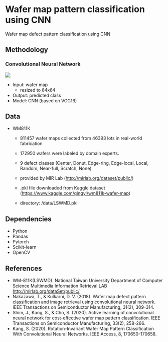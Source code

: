 # Wafer map pattern classification using CNN

Wafer map defect pattern classification using CNN

## Methodology

### Convolutional Neural Network

![](https://github.com/DMkelllog/Wafer_map_pattern_classification_CNN/blob/main/CNN%20flow.PNG?raw=true)

* Input:    wafer map
  * resized to 64x64
* Output: predicted class
* Model:  CNN (based on VGG16)

## Data

* WM811K
  * 811457 wafer maps collected from 46393 lots in real-world fabrication

  * 172950 wafers were labeled by domain experts.

  * 9 defect classes (Center, Donut, Edge-ring, Edge-local, Local, Random, Near-full, Scratch, None)

    

  * provided by MIR Lab (http://mirlab.org/dataset/public/)

  * .pkl file downloaded from Kaggle dataset (https://www.kaggle.com/qingyi/wm811k-wafer-map)

  * directory: /data/LSWMD.pkl

## Dependencies

* Python
* Pandas
* Pytorch
* Scikit-learn
* OpenCV

## References

* WM-811K(LSWMD). National Taiwan University Department of Computer Science Multimedia Information Retrieval LAB http://mirlab.org/dataSet/public/
* Nakazawa, T., & Kulkarni, D. V. (2018). Wafer map defect pattern classification and image retrieval using convolutional neural network. IEEE Transactions on Semiconductor Manufacturing, 31(2), 309-314.
* Shim, J., Kang, S., & Cho, S. (2020). Active learning of convolutional neural network for cost-effective wafer map pattern classification. IEEE Transactions on Semiconductor Manufacturing, 33(2), 258-266.
* Kang, S. (2020). Rotation-Invariant Wafer Map Pattern Classification With Convolutional Neural Networks. IEEE Access, 8, 170650-170658.

